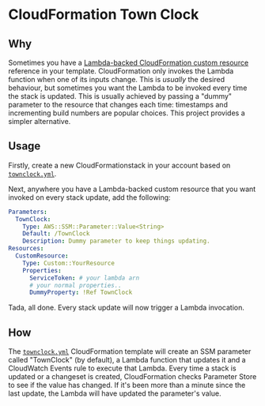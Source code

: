 # CloudFormation Town Clock

## Why

Sometimes you have a [Lambda-backed CloudFormation custom resource][lambda-cfn] reference in your template.
CloudFormation only invokes the Lambda function when one of its inputs change. This is _usually_ the desired
behaviour, but sometimes you want the Lambda to be invoked every time the stack is updated. This is usually
achieved by passing a "dummy" parameter to the resource that changes each time: timestamps and incrementing
build numbers are popular choices. This project provides a simpler alternative.

[lambda-cfn]: http://docs.aws.amazon.com/AWSCloudFormation/latest/UserGuide/template-custom-resources-lambda.html

## Usage

Firstly, create a new CloudFormationstack in your account based on [`townclock.yml`](/townclock.yml). 

Next, anywhere you have a Lambda-backed custom resource that you want invoked on every stack update, add 
the following:

```yaml
Parameters:
  TownClock:
    Type: AWS::SSM::Parameter::Value<String>
    Default: /TownClock
    Description: Dummy parameter to keep things updating.
Resources:
  CustomResource:
    Type: Custom::YourResource
    Properties:
      ServiceToken: # your lambda arn
      # your normal properties..
      DummyProperty: !Ref TownClock
```

Tada, all done. Every stack update will now trigger a Lambda invocation.

## How

The [`townclock.yml`](/townclock.yml) CloudFormation template will create an SSM parameter called 
"TownClock" (by default), a Lambda function that updates it and a CloudWatch Events rule to execute 
that Lambda. Every time a stack is updated or a changeset is created, CloudFormation checks Parameter
Store to see if the value has changed. If it's been more than a minute since the last update, the 
Lambda will have updated the parameter's value.


